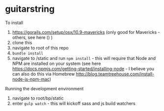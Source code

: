 # guitarstring

To install

1. https://gorails.com/setup/osx/10.9-mavericks (only good for Mavericks - others, see here () )
2. clone this
3. navigate to root of this repo
4. `bundle install`
5. navigate to /static and run `npm install` - this will require that Node and NPM are installed on your system (see here https://docs.npmjs.com/getting-started/installing-node - I believe you can also do this via Homebrew http://blog.teamtreehouse.com/install-node-js-npm-mac)

Running the development environment

1. navigate to root/bp/static
2. enter `gulp watch` - this will kickoff sass and js build watchers